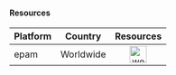 
#### Resources

| <center>Platform</center> | <center>Country</center> | <center>Resources</center> |
| -------- | -------- | ---------|
| epam | Worldwide | <center><a href="https://www.epam.com/careers/job-listings?recruitingUrl=%2Fcontent%2Fepam%2Fen%2Fcareers%2Fjob-listings%2Fjob&query=Data+Scientist&country=all&sort=relevance&searchType=placeOfWorkFilter"><img src="https://img.icons8.com/?size=100&id=1349&format=png&color=000000" alt="web-link" width="30" height="30"></a></center>|